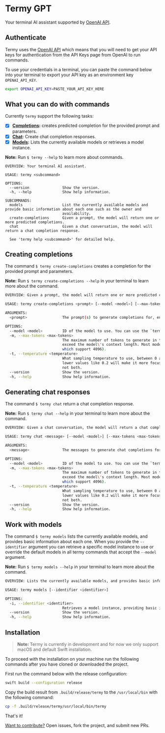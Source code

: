 # Termy GPT

Your terminal AI assistant supported by [OpenAI API](https://platform.openai.com/docs/api-reference/making-requests).

## Authenticate

Termy uses the [OpenAI API](https://platform.openai.com/docs/api-reference/authentication) which means that you will need to get your API keys for authentication from the API Keys page from OpenAI to run commands.

To use your credentials in a terminal, you can paste the command below into your terminal to export your API key as an environment key `OPENAI_API_KEY`.

```bash
export OPENAI_API_KEY=PASTE_YOUR_API_KEY_HERE
```

## What you can do with commands

Currently `termy` support the following tasks:

- [x] **[Completions](https://platform.openai.com/docs/api-reference/completions):** creates predicted completion for the provided prompt and parameters.
- [x] **[Chat](https://platform.openai.com/docs/api-reference/chat):** Create chat completion responses.
- [x] **[Models](https://platform.openai.com/docs/api-reference/models):** Lists the currently available models or retrieves a model instance.

**Note:** Run `$ termy --help` to learn more about commands.

```
OVERVIEW: Your terminal AI assistant.

USAGE: termy <subcommand>

OPTIONS:
  --version               Show the version.
  -h, --help              Show help information.

SUBCOMMANDS:
  models                  List the currently available models and provide basic information about each one such as the owner and
                          availability.
  create-completions      Given a prompt, the model will return one or more predicted completions.
  chat                    Given a chat conversation, the model will return a chat completion response.

  See 'termy help <subcommand>' for detailed help.
```

## Creating completions

The command `$ termy create-completions` creates a completion for the provided prompt and parameters. 

**Note:** Run `$ termy create-completions --help` in your terminal to learn more about the command.

```bash
OVERVIEW: Given a prompt, the model will return one or more predicted completions.

USAGE: termy create-completions <prompt> [--model <model>] [--max-tokens <max-tokens>] [--temperature <temperature>]

ARGUMENTS:
  <prompt>                The prompt(s) to generate completions for, encoded as a string.

OPTIONS:
  --model <model>         ID of the model to use. You can use the `termy models` command to see all available models.
  -m, --max-tokens <max-tokens>
                          The maximum number of tokens to generate in the completion. The token count of your prompt plus max-tokens cannot
                          exceed the model\'s context length. Most models have a context length of 2048 tokens (except for the newest models,
                          which support 4096).
  -t, --temperature <temperature>
                          What sampling temperature to use, between 0 and 2. Higher values like 0.8 will make the output more random, while
                          lower values like 0.2 will make it more focused and deterministic. We generally recommend altering this or top_p but
                          not both.
  --version               Show the version.
  -h, --help              Show help information.
```

## Generating chat responses

The command `$ termy chat` return a chat completion response. 

**Note:** Run `$ termy chat --help` in your terminal to learn more about the command.

```bash
OVERVIEW: Given a chat conversation, the model will return a chat completion response.

USAGE: termy chat <message> [--model <model>] [--max-tokens <max-tokens>] [--temperature <temperature>]

ARGUMENTS:
  <message>               The messages to generate chat completions for, in the chat format.

OPTIONS:
  --model <model>         ID of the model to use. You can use the `termy models` command to see all available models.
  -m, --max-tokens <max-tokens>
                          The maximum number of tokens to generate in the completion. The token count of your prompt plus max-tokens cannot
                          exceed the model\'s context length. Most models have a context length of 2048 tokens (except for the newest models,
                          which support 4096).
  -t, --temperature <temperature>
                          What sampling temperature to use, between 0 and 2. Higher values like 0.8 will make the output more random, while
                          lower values like 0.2 will make it more focused and deterministic. We generally recommend altering this or top_p but
                          not both.
  --version               Show the version.
  -h, --help              Show help information.
```

## Work with models

The command `$ termy models` lists the currently available models, and provides basic information about each one. When you provide the `--identifier` argument you can retrieve a specific model instance to use or override the default models in all termy commands that accept the `--model` argument.

**Note:** Run `$ termy models --help` in your terminal to learn more about the command.

```bash
OVERVIEW: Lists the currently available models, and provides basic information about each one such as the owner and availability.

USAGE: termy models [--identifier <identifier>]

OPTIONS:
  -i, --identifier <identifier>
                          Retrieves a model instance, providing basic information about the model such as the owner.
  --version               Show the version.
  -h, --help              Show help information.
```

## Installation

> **Note:** Termy is currently in development and for now we only support macOS and default Swift installation.  

To proceed with the installation on your machine run the following commands after you have cloned or downloaded the project.

First run the command below with the release configuration:
```bash
swift build --configuration release
```

Copy the build result from `.build/release/termy` to the `/usr/local/bin` with the following command:
```bash
cp -f .build/release/termy/usr/local/bin/termy
```

That's it! 

[Want to contribute?](mailto:hi@amarildo.codes) Open issues, fork the project, and submit new PRs.
